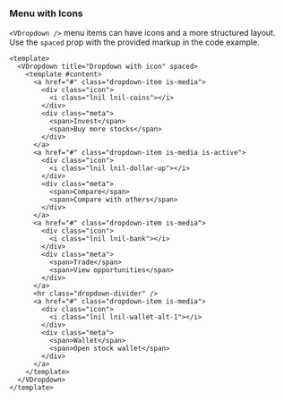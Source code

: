 ### Menu with Icons

`<VDropdown />` menu items can have icons and a more structured layout.
Use the `spaced` prop with the provided markup in the code example.

<!--code-->

```vue
<template>
  <VDropdown title="Dropdown with icon" spaced>
    <template #content>
      <a href="#" class="dropdown-item is-media">
        <div class="icon">
          <i class="lnil lnil-coins"></i>
        </div>
        <div class="meta">
          <span>Invest</span>
          <span>Buy more stocks</span>
        </div>
      </a>
      <a href="#" class="dropdown-item is-media is-active">
        <div class="icon">
          <i class="lnil lnil-dollar-up"></i>
        </div>
        <div class="meta">
          <span>Compare</span>
          <span>Compare with others</span>
        </div>
      </a>
      <a href="#" class="dropdown-item is-media">
        <div class="icon">
          <i class="lnil lnil-bank"></i>
        </div>
        <div class="meta">
          <span>Trade</span>
          <span>View opportunities</span>
        </div>
      </a>
      <hr class="dropdown-divider" />
      <a href="#" class="dropdown-item is-media">
        <div class="icon">
          <i class="lnil lnil-wallet-alt-1"></i>
        </div>
        <div class="meta">
          <span>Wallet</span>
          <span>Open stock wallet</span>
        </div>
      </a>
    </template>
  </VDropdown>
</template>
```

<!--/code-->

<!--example-->

<div class="field is-grouped">
  <div class="control">
    <VDropdown title="Dropdown with icon" spaced>
      <template #content>
        <a href="#" class="dropdown-item is-media">
          <div class="icon">
            <i class="lnil lnil-coins"></i>
          </div>
          <div class="meta">
            <span>Invest</span>
            <span>Buy more stocks</span>
          </div>
        </a>
        <a href="#" class="dropdown-item is-media is-active">
          <div class="icon">
            <i class="lnil lnil-dollar-up"></i>
          </div>
          <div class="meta">
            <span>Compare</span>
            <span>Compare with others</span>
          </div>
        </a>
        <a href="#" class="dropdown-item is-media">
          <div class="icon">
            <i class="lnil lnil-bank"></i>
          </div>
          <div class="meta">
            <span>Trade</span>
            <span>View opportunities</span>
          </div>
        </a>
        <hr class="dropdown-divider" />
        <a href="#" class="dropdown-item is-media">
          <div class="icon">
            <i class="lnil lnil-wallet-alt-1"></i>
          </div>
          <div class="meta">
            <span>Wallet</span>
            <span>Open stock wallet</span>
          </div>
        </a>
      </template>
    </VDropdown>
  </div>

  <div class="control">
    <VDropdown title="With unicons" spaced>
      <template #content>
        <a href="#" class="dropdown-item is-media">
          <div class="icon">
            <i class="iconify" data-icon="uil:pagelines"></i>
          </div>
          <div class="meta">
            <span>Invest</span>
            <span>Buy more stocks</span>
          </div>
        </a>
        <a href="#" class="dropdown-item is-media is-active">
          <div class="icon">
            <i class="iconify" data-icon="uil:meeting-board"></i>
          </div>
          <div class="meta">
            <span>Compare</span>
            <span>Compare with others</span>
          </div>
        </a>
        <a href="#" class="dropdown-item is-media">
          <div class="icon">
            <i class="iconify" data-icon="uil:social-distancing"></i>
          </div>
          <div class="meta">
            <span>Trade</span>
            <span>View opportunities</span>
          </div>
        </a>
        <hr class="dropdown-divider" />
        <a href="#" class="dropdown-item is-media">
          <div class="icon">
            <i class="iconify" data-icon="uil:palette"></i>
          </div>
          <div class="meta">
            <span>Wallet</span>
            <span>Open stock wallet</span>
          </div>
        </a>
      </template>
    </VDropdown>
  </div>
</div>

<!--/example-->
